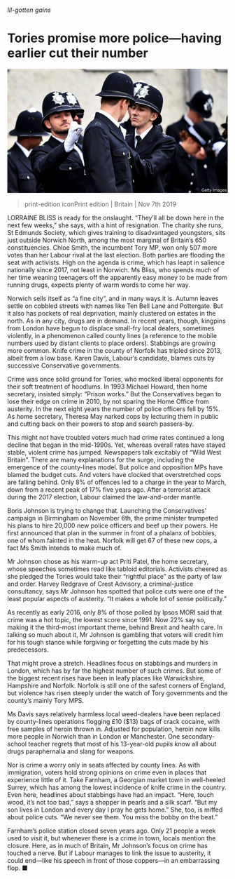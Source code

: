 ###### Ill-gotten gains

# Tories promise more police—having earlier cut their number 

![image](images/20191109_brp007.jpg) 

> print-edition iconPrint edition | Britain | Nov 7th 2019 

LORRAINE BLISS is ready for the onslaught. “They’ll all be down here in the next few weeks,” she says, with a hint of resignation. The charity she runs, St Edmunds Society, which gives training to disadvantaged youngsters, sits just outside Norwich North, among the most marginal of Britain’s 650 constituencies. Chloe Smith, the incumbent Tory MP, won only 507 more votes than her Labour rival at the last election. Both parties are flooding the seat with activists. High on the agenda is crime, which has leapt in salience nationally since 2017, not least in Norwich. Ms Bliss, who spends much of her time weaning teenagers off the apparently easy money to be made from running drugs, expects plenty of warm words to come her way. 

Norwich sells itself as “a fine city”, and in many ways it is. Autumn leaves settle on cobbled streets with names like Ten Bell Lane and Pottergate. But it also has pockets of real deprivation, mainly clustered on estates in the north. As in any city, drugs are in demand. In recent years, though, kingpins from London have begun to displace small-fry local dealers, sometimes violently, in a phenomenon called county lines (a reference to the mobile numbers used by distant clients to place orders). Stabbings are growing more common. Knife crime in the county of Norfolk has tripled since 2013, albeit from a low base. Karen Davis, Labour’s candidate, blames cuts by successive Conservative governments. 

Crime was once solid ground for Tories, who mocked liberal opponents for their soft treatment of hoodlums. In 1993 Michael Howard, then home secretary, insisted simply: “Prison works.” But the Conservatives began to lose their edge on crime in 2010, by not sparing the Home Office from austerity. In the next eight years the number of police officers fell by 15%. As home secretary, Theresa May narked cops by lecturing them in public and cutting back on their powers to stop and search passers-by. 

This might not have troubled voters much had crime rates continued a long decline that began in the mid-1990s. Yet, whereas overall rates have stayed stable, violent crime has jumped. Newspapers talk excitably of “Wild West Britain”. There are many explanations for the surge, including the emergence of the county-lines model. But police and opposition MPs have blamed the budget cuts. And voters have clocked that overstretched cops are falling behind. Only 8% of offences led to a charge in the year to March, down from a recent peak of 17% five years ago. After a terrorist attack during the 2017 election, Labour claimed the law-and-order mantle. 

Boris Johnson is trying to change that. Launching the Conservatives’ campaign in Birmingham on November 6th, the prime minister trumpeted his plans to hire 20,000 new police officers and beef up their powers. He first announced that plan in the summer in front of a phalanx of bobbies, one of whom fainted in the heat. Norfolk will get 67 of these new cops, a fact Ms Smith intends to make much of. 

Mr Johnson chose as his warm-up act Priti Patel, the home secretary, whose speeches sometimes read like tabloid editorials. Activists cheered as she pledged the Tories would take their “rightful place” as the party of law and order. Harvey Redgrave of Crest Advisory, a criminal-justice consultancy, says Mr Johnson has spotted that police cuts were one of the least popular aspects of austerity. “It makes a whole lot of sense politically.” 

As recently as early 2016, only 8% of those polled by Ipsos MORI said that crime was a hot topic, the lowest score since 1991. Now 22% say so, making it the third-most important theme, behind Brexit and health care. In talking so much about it, Mr Johnson is gambling that voters will credit him for his tough stance while forgiving or forgetting the cuts made by his predecessors. 

That might prove a stretch. Headlines focus on stabbings and murders in London, which has by far the highest number of such crimes. But some of the biggest recent rises have been in leafy places like Warwickshire, Hampshire and Norfolk. Norfolk is still one of the safest corners of England, but violence has risen steeply under the watch of Tory governments and the county’s mainly Tory MPS. 

Ms Davis says relatively harmless local weed-dealers have been replaced by county-lines operations flogging £10 ($13) bags of crack cocaine, with free samples of heroin thrown in. Adjusted for population, heroin now kills more people in Norwich than in London or Manchester. One secondary-school teacher regrets that most of his 13-year-old pupils know all about drugs paraphernalia and slang for weapons. 

Nor is crime a worry only in seats affected by county lines. As with immigration, voters hold strong opinions on crime even in places that experience little of it. Take Farnham, a Georgian market town in well-heeled Surrey, which has among the lowest incidence of knife crime in the country. Even here, headlines about stabbings have had an impact. “Here, touch wood, it’s not too bad,” says a shopper in pearls and a silk scarf. “But my son lives in London and every day I pray he gets home.” She, too, is miffed about police cuts. “We never see them. You miss the bobby on the beat.” 

Farnham’s police station closed seven years ago. Only 21 people a week used to visit it, but whenever there is a crime in town, locals mention the closure. Here, as in much of Britain, Mr Johnson’s focus on crime has touched a nerve. But if Labour manages to link the issue to austerity, it could end—like his speech in front of those coppers—in an embarrassing flop. ■ 

